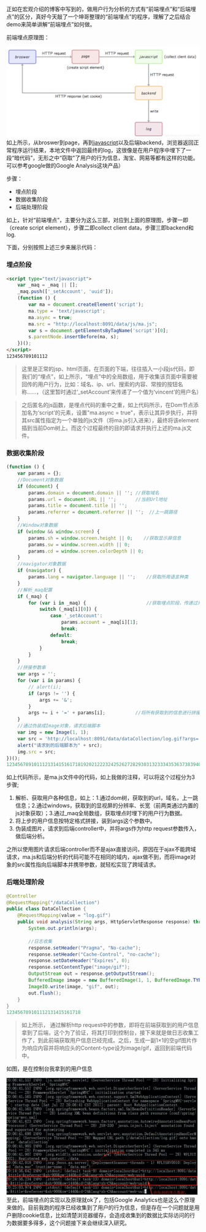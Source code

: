 正如在宏观介绍的博客中写到的，做用户行为分析的方式有“前端埋点”和“后端埋点”的区分，真好今天敲了一个坤哥整理的“前端埋点”的程序，理解了之后结合demo来简单讲解“前端埋点”如何做。

前端埋点原理图：

![在这里插入图片描述](./Picture/Snipaste_2021-11-24_19-24-37.png)
如上所示，从broswer到page，再到[javascript](https://so.csdn.net/so/search?from=pc_blog_highlight&q=javascript)以及后端backend，浏览器返回正常程序运行结果，本地文件中返回最终的log，这很像是在用户程序中埋下了一段“暗代码”，无形之中“窃取”了用户的行为信息，淘宝、网易等都有这样的功能。
可以参考google做的Google Analysis这块产品）

步骤：

- 埋点阶段
- 数据收集阶段
- 后端处理阶段

如上，针对“前端埋点”，主要分为这么三部，对应到上面的原理图，步骤一即（create script element），步骤二即collect client data，步骤三即backend和log.

下面，分别按照上述三步来展示代码：

### 埋点阶段

```html
<script type="text/javascript">
    var _maq = _maq || [];
    _maq.push(['_setAccount', 'uuid']);
    (function () {
        var ma = document.createElement('script');
        ma.type = 'text/javascript';
        ma.async = true;
        ma.src = "http://localhost:8091/data/js/ma.js";
        var s = document.getElementsByTagName('script')[0];
        s.parentNode.insertBefore(ma, s);
    })();
</script>
123456789101112
```

> 这里是正常的jsp、html页面，在页面的下端，往往插入一小段js代码，即我们的“埋点”，如上所示，“埋点”中的全局数组，用于收集该页面中需要被回传的用户行为，比如：域名、ip、url、搜索的内容、常按的按钮名称……，（这里暂时通过‘_setAccount’来传递了一个值为‘vincent’的用户名）

> 之后匿名的js函数，是埋点代码的重中之重，如上代码所示，在Dom节点添加名为‘script’的元素，设置"ma.async = true"，表示让其异步执行，并将其src属性指定为一个单独的js文件（将ma.js引入进来），最终将该element插到当前Dom树上。而这个过程最终的目的即请求并执行上述的ma.js文件。

### 数据收集阶段

```js
(function () {
    var params = {};
    //Document对象数据
    if (document) {
        params.domain = document.domain || ''; //获取域名
        params.url = document.URL || '';       //当前Url地址
        params.title = document.title || '';
        params.referrer = document.referrer || '';  //上一跳路径
    }
    //Window对象数据
    if (window && window.screen) {
        params.sh = window.screen.height || 0;    //获取显示屏信息
        params.sw = window.screen.width || 0;
        params.cd = window.screen.colorDepth || 0;
    }
    //navigator对象数据
    if (navigator) {
        params.lang = navigator.language || '';    //获取所用语言种类
    }
    //解析_maq配置
    if (_maq) {
        for (var i in _maq) {                      //获取埋点阶段，传递过来的用户行为
            switch (_maq[i][0]) {
                case '_setAccount':
                    params.account = _maq[i][1];
                    break;
                default:
                    break;
            }
        }
    }
    //拼接参数串
    var args = '';
    for (var i in params) {
        // alert(i);
        if (args != '') {
            args += '&';
        }
        args += i + '=' + params[i];           //将所有获取到的信息进行拼接
    }
    //通过伪装成Image对象，请求后端脚本
    var img = new Image(1, 1);
    var src = 'http://localhost:8091/data/dataCollection/log.gif?args=' + encodeURIComponent(args);
    alert("请求到的后端脚本为" + src);
    img.src = src;
})();
12345678910111213141516171819202122232425262728293031323334353637383940414243444546
```

如上代码所示，是ma.js文件中的代码，如上我做的注释，可以将这个过程分为3步骤;

1. 解析、获取用户各种信息，如上：1.通过dom树，获取到的url，域名，上一跳信息；2.通过windows，获取到的显视屏的分辨率、长宽（前两类通过内置的js对象获取）；3.通过_maq全局数组，获取埋点时埋下的用户行为数据。
2. 将上步的用户信息按特定格式拼接，装到args这个参数中。
3. 伪装成图片，请求到后端controller中，并将args作为http request参数传入，做后端分析。

之所以使用图片请求后端controller而不是ajax直接访问，原因在于ajax不能跨域请求，ma.js和后端分析的代码可能不在相同的域内，ajax做不到，而将image对象的src属性指向后端脚本并携带参数，就轻松实现了跨域请求。

### 后端处理阶段

```java
@Controller
@RequestMapping("/dataCollection")
public class DataCollection {
    @RequestMapping(value = "log.gif")
    public void analysis(String args, HttpServletResponse response) throws IOException {
        System.out.println(args);
         
		//日志收集 
        response.setHeader("Pragma", "No-cache");
        response.setHeader("Cache-Control", "no-cache");
        response.setDateHeader("Expires", 0);
        response.setContentType("image/gif");
        OutputStream out = response.getOutputStream();
        BufferedImage image = new BufferedImage(1, 1, BufferedImage.TYPE_INT_RGB);
        ImageIO.write(image, "gif", out);
        out.flush();
    }
}
123456789101112131415161718
```

> 如上所示， 通过解析http request中的参数，即将在前端获取到的用户信息拿到了后端，这个为了验证，将其打印到控制台，接下来就是做日志收集工作了，到此前端获取用户信息已经完成。之后，生成一副1×1的空gif图片作为响应内容并将响应头的Content-type设为image/gif，返回到前端代码中。

如图，是在控制台我拿到的用户信息



![在这里插入图片描述](Picture/Snipaste_2021-11-24_19-26-58.png)
至此，前端埋点的实现以及原理就ok了，包括Google Analytics也是这么个原理来做的。目前我跑的程序已经收集到了用户的行为信息，但是存在一个问题就是用户删除cookie信息，比如清楚浏览器缓存，会造成收集到的数据比实际访问的行为数据要多得多，这个问题接下来会继续深入研究。